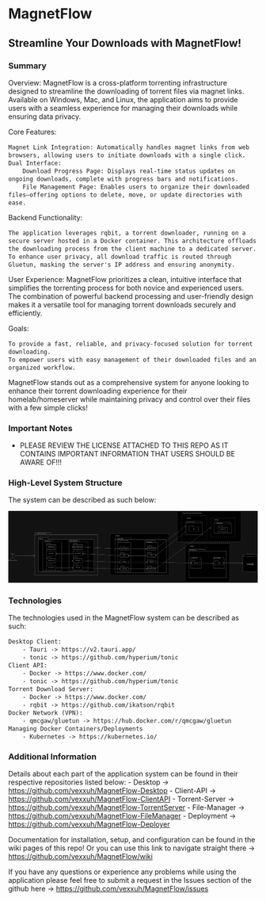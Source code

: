 # MagnetFlow
## Streamline Your Downloads with MagnetFlow!

### Summary
Overview: MagnetFlow is a cross-platform torrenting infrastructure designed to streamline the downloading of torrent files via magnet links. Available on Windows, Mac, and Linux, the application aims to provide users with a seamless experience for managing their downloads while ensuring data privacy.

Core Features:

    Magnet Link Integration: Automatically handles magnet links from web browsers, allowing users to initiate downloads with a single click.
    Dual Interface:
        Download Progress Page: Displays real-time status updates on ongoing downloads, complete with progress bars and notifications.
        File Management Page: Enables users to organize their downloaded files—offering options to delete, move, or update directories with ease.

Backend Functionality:

    The application leverages rqbit, a torrent downloader, running on a secure server hosted in a Docker container. This architecture offloads the downloading process from the client machine to a dedicated server.
    To enhance user privacy, all download traffic is routed through Gluetun, masking the server's IP address and ensuring anonymity.

User Experience: MagnetFlow prioritizes a clean, intuitive interface that simplifies the torrenting process for both novice and experienced users. The combination of powerful backend processing and user-friendly design makes it a versatile tool for managing torrent downloads securely and efficiently.

Goals:

    To provide a fast, reliable, and privacy-focused solution for torrent downloading.
    To empower users with easy management of their downloaded files and an organized workflow.

MagnetFlow stands out as a comprehensive system for anyone looking to enhance their torrent downloading experience for their homelab/homeserver while maintaining privacy and control over their files with a few simple clicks!


### Important Notes
- PLEASE REVIEW THE LICENSE ATTACHED TO THIS REPO AS IT CONTAINS IMPORTANT INFORMATION THAT USERS SHOULD BE AWARE OF!!!


### High-Level System Structure
The system can be described as such below:

![High-Level System Diagram](drawings/high-level/magnetflow_highlevel.png)

### Technologies

The technologies used in the MagnetFlow system can be described as such:

    Desktop Client:
        - Tauri -> https://v2.tauri.app/
        - tonic -> https://github.com/hyperium/tonic
    Client API:
        - Docker -> https://www.docker.com/
        - tonic -> https://github.com/hyperium/tonic
    Torrent Download Server:
        - Docker -> https://www.docker.com/
        - rqbit -> https://github.com/ikatson/rqbit 
    Docker Network (VPN): 
        - qmcgaw/gluetun -> https://hub.docker.com/r/qmcgaw/gluetun 
    Managing Docker Containers/Deployments
        - Kubernetes -> https://kubernetes.io/

### Additional Information
Details about each part of the application system can be found in their respective repositories listed below:
    - Desktop -> https://github.com/vexxuh/MagnetFlow-Desktop
    - Client-API -> https://github.com/vexxuh/MagnetFlow-ClientAPI
    - Torrent-Server -> https://github.com/vexxuh/MagnetFlow-TorrentServer
    - File-Manager -> https://github.com/vexxuh/MagnetFlow-FileManager
    - Deployment -> https://github.com/vexxuh/MagnetFlow-Deployer

Documentation for installation, setup, and configuration can be found in the wiki pages of this repo! Or you can use this link to navigate straight there -> https://github.com/vexxuh/MagnetFlow/wiki

If you have any questions or experience any problems while using the application please feel free to submit a request in the Issues section of the github here -> https://github.com/vexxuh/MagnetFlow/issues
